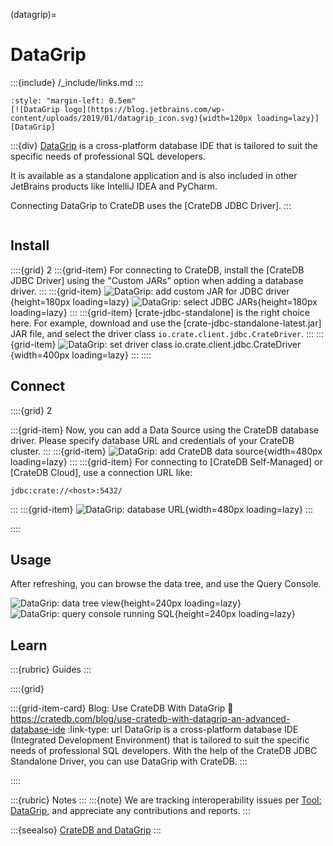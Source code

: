 (datagrip)=
# DataGrip

:::{include} /_include/links.md
:::

```{div} .float-right
:style: "margin-left: 0.5em"
[![DataGrip logo](https://blog.jetbrains.com/wp-content/uploads/2019/01/datagrip_icon.svg){width=120px loading=lazy}][DataGrip]
```
:::{div}
[DataGrip] is a cross-platform database IDE that is tailored to suit the
specific needs of professional SQL developers.

It is available as a standalone application and is also included in
other JetBrains products like IntelliJ IDEA and PyCharm.

Connecting DataGrip to CrateDB uses the [CrateDB JDBC Driver].
:::
```{div} .clearfix
```


## Install

::::{grid} 2
:::{grid-item}
For connecting to CrateDB, install the [CrateDB JDBC Driver]
using the "Custom JARs" option when adding a database driver.
:::
:::{grid-item}
![DataGrip: add custom JAR for JDBC driver](https://github.com/user-attachments/assets/a8c1ada6-fd97-43f4-a1ba-91aba1520bdb){height=180px loading=lazy}
![DataGrip: select JDBC JARs](https://github.com/user-attachments/assets/1f925848-fac3-4265-8bd3-96f91daf03c9){height=180px loading=lazy}
:::
:::{grid-item}
[crate-jdbc-standalone] is the right choice here.
For example, download and use the [crate-jdbc-standalone-latest.jar] JAR file,
and select the driver class `io.crate.client.jdbc.CrateDriver`.
:::
:::{grid-item}
![DataGrip: set driver class io.crate.client.jdbc.CrateDriver](https://github.com/user-attachments/assets/50ccb304-5aaf-4f0b-8ae7-55445f06930c){width=400px loading=lazy}
:::
::::


## Connect

::::{grid} 2

:::{grid-item}
Now, you can add a Data Source using the CrateDB database driver.
Please specify database URL and credentials of your CrateDB cluster.
:::
:::{grid-item}
![DataGrip: add CrateDB data source](https://github.com/user-attachments/assets/147a3e8e-f1d7-413d-9e0c-1ced11333646){width=480px loading=lazy}
:::
:::{grid-item}
For connecting to [CrateDB Self-Managed] or [CrateDB Cloud],
use a connection URL like:
```
jdbc:crate://<host>:5432/
```
:::
:::{grid-item}
![DataGrip: database URL](https://github.com/user-attachments/assets/c929aa64-f032-451c-9f9d-45e6aebb12e5){width=480px loading=lazy}
:::

::::


## Usage
After refreshing, you can browse the data tree, and use the Query Console.

![DataGrip: data tree view](https://github.com/user-attachments/assets/3350a955-0a53-41d7-905b-a71cc4a767e9){height=240px loading=lazy}
![DataGrip: query console running SQL](https://github.com/user-attachments/assets/d0a2a09d-a59f-4eda-a488-09d5ce15c08d){height=240px loading=lazy}



## Learn

:::{rubric} Guides
:::

::::{grid}

:::{grid-item-card} Blog: Use CrateDB With DataGrip
:link: https://cratedb.com/blog/use-cratedb-with-datagrip-an-advanced-database-ide
:link-type: url
DataGrip is a cross-platform database IDE (Integrated Development Environment) that is
tailored to suit the specific needs of professional SQL developers.
With the help of the CrateDB JDBC Standalone Driver, you can use DataGrip with CrateDB.
:::

::::

:::{rubric} Notes
:::
:::{note}
We are tracking interoperability issues per [Tool: DataGrip], and appreciate
any contributions and reports.
:::

:::{seealso}
[CrateDB and DataGrip]
:::


[CrateDB and DataGrip]: https://cratedb.com/integrations/cratedb-and-datagrip
[DataGrip]: https://www.jetbrains.com/datagrip/
[Tool: DataGrip]: https://github.com/crate/crate/labels/tool%3A%20DataGrip
